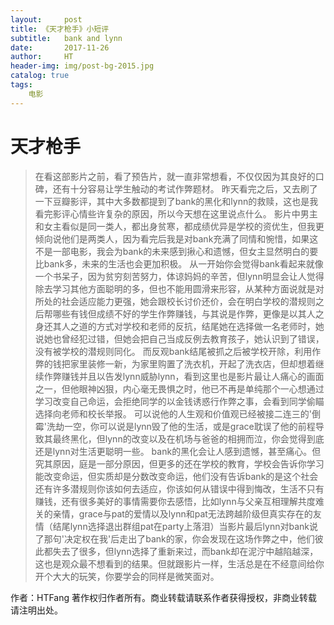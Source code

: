 ```yaml
---
layout:     post                    
title: 《天才枪手》小短评 
subtitle:   bank and lynn
date:       2017-11-26            
author:     HT                     
header-img: img/post-bg-2015.jpg    
catalog: true                       
tags:                               
    电影
---
```



# 天才枪手
>在看这部影片之前，看了预告片，就一直非常想看，不仅仅因为其良好的口碑，还有十分容易让学生触动的考试作弊题材。
昨天看完之后，又去刷了一下豆瓣影评，其中大多数都提到了bank的黑化和lynn的救赎，这也是我看完影评心情些许复杂的原因，所以今天想在这里说点什么。
影片中男主和女主看似是同一类人，都出身贫寒，都成绩优异是学校的资优生，但我更倾向说他们是两类人，因为看完后我是对bank充满了同情和惋惜，如果这不是一部电影，我会为bank的未来感到揪心和遗憾，但女主显然明白的要比bank多，未来的生活也会更加积极。
从一开始你会觉得bank看起来就像一个书呆子，因为贫穷刻苦努力，体谅妈妈的辛苦，但lynn明显会让人觉得除去学习其他方面聪明的多，但也不能用圆滑来形容，从某种方面说就是对所处的社会适应能力更强，她会跟校长讨价还价，会在明白学校的潜规则之后帮哪些有钱但成绩不好的学生作弊赚钱，与其说是作弊，更像是以其人之身还其人之道的方式对学校和老师的反抗，结尾她在选择做一名老师时，她说她也曾经犯过错，但她会把自己当成反例去教育孩子，她认识到了错误，没有被学校的潜规则同化。
而反观bank结尾被抓之后被学校开除，利用作弊的钱把家里装修一新，为家里购置了洗衣机，开起了洗衣店，但却想着继续作弊赚钱并且以告发lynn威胁lynn，看到这里也是影片最让人痛心的画面之一，但他眼神凶狠，内心毫无畏惧之时，他已不再是单纯那个一心想通过学习改变自己命运，会拒绝同学的以金钱诱惑行作弊之事，会看到同学偷瞄选择向老师和校长举报。
可以说他的人生观和价值观已经被接二连三的'倒霉'洗劫一空，你可以说是lynn毁了他的生活，或是grace耽误了他的前程导致其最终黑化，但lynn的改变以及在机场与爸爸的相拥而泣，你会觉得到底还是lynn对生活更聪明一些。
bank的黑化会让人感到遗憾，甚至痛心。但究其原因，庭是一部分原因，但更多的还在学校的教育，学校会告诉你学习能改变命运，但实质却是分数改变命运，他们没有告诉bank的是这个社会还有许多潜规则你该如何去适应，你该如何从错误中得到悔改，生活不只有赚钱，还有很多美好的事情需要你去感悟，比如lynn与父亲互相理解共度难关的亲情，grace与pat的爱情以及lynn和pat无法跨越阶级但真实存在的友情（结尾lynn选择退出群组pat在party上落泪）当影片最后lynn对bank说了那句'决定权在我'后走出了bank的家，你会发现在这场作弊之中，他们彼此都失去了很多，但lynn选择了重新来过，而bank却在泥泞中越陷越深，这也是观众最不想看到的结果。但就跟影片一样，生活总是在不经意间给你开个大大的玩笑，你要学会的同样是微笑面对。

作者：HTFang
著作权归作者所有。商业转载请联系作者获得授权，非商业转载请注明出处。
